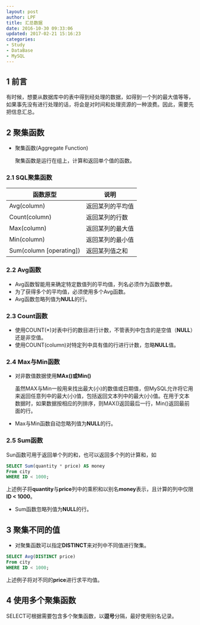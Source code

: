 ```yaml
---
layout: post
author: LPF
title: 汇总数据
date: 2016-10-30 09:33:06
updated: 2017-02-21 15:16:23
categories:
- Study
- DataBase
- MySQL
---
```


## 1 前言

有时候，想要从数据库中的表中得到经处理的数据，如得到一个列的最大值等等，如果事先没有进行处理的话，将会是对时间和处理资源的一种浪费。因此，需要先把信息汇总。

## 2 聚集函数

- 聚集函数(Aggregate Function)

    聚集函数是运行在组上，计算和返回单个值的函数。

### 2.1 SQL聚集函数

|    函数原型   |       说明       |
|---------------|------------------|
| Avg(column)   | 返回某列的平均值 |
| Count(column) | 返回某列的行数   |
| Max(column)   | 返回某列的最大值 |
| Min(column)   | 返回某列的最小值 |
| Sum(column [operating])   | 返回某列值之和   |

### 2.2 Avg函数

- Avg函数智能用来确定特定数值列的平均值，列名必须作为函数参数。
- 为了获得多个的平均值，必须使用多个Avg函数。
- Avg函数忽略列值为**NULL**的行。

### 2.3 Count函数

- 使用COUNT(*)对表中行的数目进行计数，不管表列中包含的是空值（**NULL**）还是非空值。 
- 使用COUNT(column)对特定列中具有值的行进行计数，忽略**NULL**值。 

### 2.4 Max与Min函数

- 对非数值数据使用**MAx()**或**Min()**

    虽然MAX与Min一般用来找出最大(小)的数值或日期值，但MySQL允许将它用来返回任意列中的最大(小)值，包括返回文本列中的最大(小)值。在用于文本数据时，如果数据按相应的列排序，则MAX()返回最后一行，Min()返回最前面的行。

- Max与Min函数自动忽略列值为**NULL**的行。

### 2.5 Sum函数

Sun函数可用于返回单个列的和，也可以返回多个列的计算和，如

```SQL
SELECT Sum(quantity * price) AS money
From city
WHERE ID < 1000;
```

上述例子将**quantity**与**price**列中的乘积和以别名**money**表示，且计算的列中仅限**ID < 1000**。

- Sum函数忽略列值为**NULL**的行。

## 3 聚集不同的值

- 对聚集函数可以指定**DISTINCT**来对列中不同值进行聚集。

```SQL
SELECT Avg(DISTINCT price)
From city
WHERE ID < 1000;
```

上述例子将对不同的**price**进行求平均值。

## 4 使用多个聚集函数
SELECT可根据需要包含多个聚集函数，以**逗号**分隔，最好使用别名记录。
